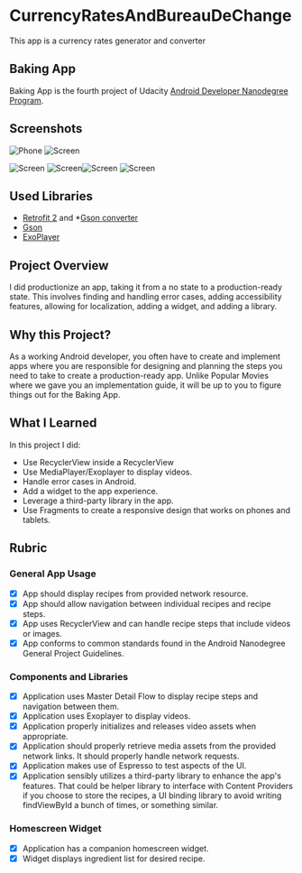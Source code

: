 # CurrencyRatesAndBureauDeChange
This app is a currency rates generator and converter

## Baking App
Baking App is the fourth project of Udacity [Android Developer Nanodegree Program](https://www.udacity.com/course/android-developer-nanodegree-by-google--nd801).

## Screenshots
![Phone](https://github.com/ShowYoungg/CurrencyRatesAndBureauDeChange/blob/master/Screenshot_2019-02-24-21-36-00.png)
![Screen](https://github.com/ShowYoungg/CurrencyRatesAndBureauDeChange/blob/master/Screenshot_2019-02-08-07-22-49.png)

![Screen](https://github.com/ShowYoungg/CurrencyRatesAndBureauDeChange/blob/master/Screenshot_2019-02-27-08-57-59.png)
![Screen](https://github.com/ShowYoungg/Baking_App/blob/master/Screenshot_2018-11-04-10-10-14.png)![Screen](https://github.com/ShowYoungg/Baking_App/blob/master/Screenshot_2018-11-04-10-10-30.png)
![Screen](https://github.com/ShowYoungg/Baking_App/blob/master/Screenshot_2018-11-03-22-54-54.png)

## Used Libraries
* [Retrofit 2](https://github.com/square/retrofit) and 
*[Gson converter](https://github.com/square/retrofit/tree/master/retrofit-converters/gson)
* [Gson](https://github.com/google/gson)
* [ExoPlayer](https://github.com/google/ExoPlayer)

## Project Overview
I did productionize an app, taking it from a no state to a production-ready state. This involves finding and handling error cases, adding accessibility features, allowing for localization, adding a widget, and adding a library.

## Why this Project?
As a working Android developer, you often have to create and implement apps where you are responsible for designing and planning the steps you need to take to create a production-ready app. Unlike Popular Movies where we gave you an implementation guide, it will be up to you to figure things out for the Baking App.

## What I Learned
In this project I did:
* Use RecyclerView inside a RecyclerView
* Use MediaPlayer/Exoplayer to display videos.
* Handle error cases in Android.
* Add a widget to the app experience.
* Leverage a third-party library in the app.
* Use Fragments to create a responsive design that works on phones and tablets.

## Rubric

### General App Usage
- [x] App should display recipes from provided network resource.
- [x] App should allow navigation between individual recipes and recipe steps.
- [x] App uses RecyclerView and can handle recipe steps that include videos or images.
- [x] App conforms to common standards found in the Android Nanodegree General Project Guidelines.

### Components and Libraries
- [x] Application uses Master Detail Flow to display recipe steps and navigation between them.
- [x] Application uses Exoplayer to display videos.
- [x] Application properly initializes and releases video assets when appropriate.
- [x] Application should properly retrieve media assets from the provided network links. It should properly handle network requests.
- [x] Application makes use of Espresso to test aspects of the UI.
- [x] Application sensibly utilizes a third-party library to enhance the app's features. That could be helper library to interface with Content Providers if you choose to store the recipes, a UI binding library to avoid writing findViewById a bunch of times, or something similar.

### Homescreen Widget
- [x] Application has a companion homescreen widget.
- [x] Widget displays ingredient list for desired recipe.

